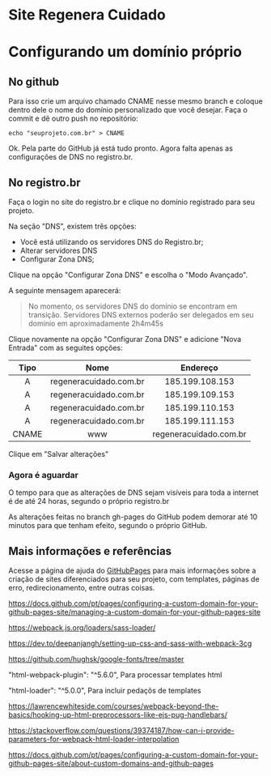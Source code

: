 # Site Regenera Cuidado

# Configurando um domínio próprio

## No github

Para isso crie um arquivo chamado CNAME nesse mesmo branch e coloque dentro dele 
o nome do domínio personalizado que você desejar. Faça o commit e dê outro push 
no repositório: 

```
echo "seuprojeto.com.br" > CNAME
```

Ok. Pela parte do GitHub já está tudo pronto. Agora falta apenas as configurações de DNS no registro.br.

## No registro.br

Faça o login no site do registro.br e clique no domínio registrado para seu projeto.

Na seção "DNS", existem três opções:

- Você está utilizando os servidores DNS do Registro.br;
- Alterar servidores DNS
- Configurar Zona DNS;

Clique na opção "Configurar Zona DNS" e escolha o "Modo Avançado".

A seguinte mensagem aparecerá:

> No momento, os servidores DNS do domínio se encontram em transição. Servidores DNS externos poderão ser delegados em seu domínio em aproximadamente 2h4m45s

Clique novamente na opção "Configurar Zona DNS" e adicione "Nova Entrada" com as seguites opções:

| Tipo | Nome | Endereço |
|:--:  |:--:  |:--:      |
| A    | regeneracuidado.com.br | 185.199.108.153 |
| A    | regeneracuidado.com.br | 185.199.109.153 |
| A    | regeneracuidado.com.br | 185.199.110.153 |
| A    | regeneracuidado.com.br | 185.199.111.153 |
| CNAME| www | regeneracuidado.com.br |

Clique em "Salvar alterações"

### Agora é aguardar

O tempo para que as alterações de DNS sejam visíveis para toda a internet é de até 24 horas, segundo o próprio registro.br

As alterações feitas no branch gh-pages do GitHub podem demorar até 10 minutos para que tenham efeito, segundo o próprio GitHub.

## Mais informações e referências

Acesse a página de ajuda do [GitHubPages](https://docs.github.com/pt/pages/configuring-a-custom-domain-for-your-github-pages-site/about-custom-domains-and-github-pages) para mais informações sobre a criação de sites diferenciados para seu projeto, com templates, páginas de erro, redirecionamento, entre outras coisas.

https://docs.github.com/pt/pages/configuring-a-custom-domain-for-your-github-pages-site/managing-a-custom-domain-for-your-github-pages-site

https://webpack.js.org/loaders/sass-loader/

https://dev.to/deepanjangh/setting-up-css-and-sass-with-webpack-3cg

https://github.com/hughsk/google-fonts/tree/master

"html-webpack-plugin": "^5.6.0",
Para processar templates html

"html-loader": "^5.0.0",
Para incluir pedaçõs de templates

https://lawrencewhiteside.com/courses/webpack-beyond-the-basics/hooking-up-html-preprocessors-like-ejs-pug-handlebars/

https://stackoverflow.com/questions/39374187/how-can-i-provide-parameters-for-webpack-html-loader-interpolation

https://docs.github.com/pt/pages/configuring-a-custom-domain-for-your-github-pages-site/about-custom-domains-and-github-pages
